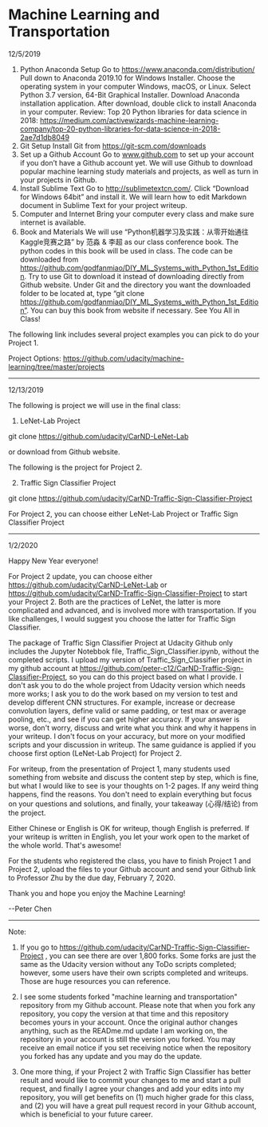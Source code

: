 
# **Machine Learning and Transportation** 


12/5/2019

1.	Python Anaconda Setup
Go to https://www.anaconda.com/distribution/
Pull down to Anaconda 2019.10 for Windows Installer. Choose the operating system in your computer Windows, macOS, or Linux. Select Python 3.7 version, 64-Bit Graphical Installer. Download Anaconda installation application. After download, double click to install Anaconda in your computer.
Review: Top 20 Python libraries for data science in 2018: https://medium.com/activewizards-machine-learning-company/top-20-python-libraries-for-data-science-in-2018-2ae7d1db8049
2.	Git Setup
Install Git from https://git-scm.com/downloads
3.	Set up a Github Account
Go to www.github.com to set up your account if you don’t have a Github account yet. We will use Github to download popular machine learning study materials and projects, as well as turn in your projects in Github. 
4.	Install Sublime Text
Go to http://sublimetextcn.com/. Click “Download for Windows 64bit” and install it. 
We will learn how to edit Markdown document in Sublime Text for your project writeup. 
5.	Computer and Internet
Bring your computer every class and make sure internet is available.
6.	Book and Materials
We will use “Python机器学习及实践：从零开始通往Kaggle竞赛之路” by 范淼 & 李超 as our class conference book. The python codes in this book will be used in class. The code can be downloaded from https://github.com/godfanmiao/DIY_ML_Systems_with_Python_1st_Edition. Try to use Git to download it instead of downloading directly from Github website. Under Git and the directory you want the downloaded folder to be located at, type 
“git clone https://github.com/godfanmiao/DIY_ML_Systems_with_Python_1st_Edition”. You can buy this book from website if necessary.
See You All in Class!

The following link includes several project examples you can pick to do your Project 1.

Project Options:
https://github.com/udacity/machine-learning/tree/master/projects

---


12/13/2019

The following is project we will use in the final class: 

1. LeNet-Lab Project

git clone https://github.com/udacity/CarND-LeNet-Lab 

or download from Github website.


The following is the project for Project 2.

2. Traffic Sign Classifier Project

git clone https://github.com/udacity/CarND-Traffic-Sign-Classifier-Project


For Project 2, you can choose either LeNet-Lab Project or Traffic Sign Classifier Project

---


1/2/2020

Happy New Year everyone!

For Project 2 update, you can choose either https://github.com/udacity/CarND-LeNet-Lab  or https://github.com/udacity/CarND-Traffic-Sign-Classifier-Project to start your Project 2. Both are the practices of LeNet, the latter is more complicated and advanced, and is involved more with transportation. If you like challenges, I would suggest you choose the latter for Traffic Sign Classifier.

The package of Traffic Sign Classifier Project at Udacity Github only includes the Jupyter Notebbok file, Traffic_Sign_Classifier.ipynb, without the completed scripts. I upload my version of Traffic_Sign_Classifier project in my github account at https://github.com/peter-c12/CarND-Traffic-Sign-Classifier-Project, so you can do this project based on what I provide. I don't ask you to do the whole project from Udacity version which needs more works; I ask you to do the work based on my version to test and develop different CNN structures. For example, increase or decrease convolution layers, define valid or same padding, or test max or average pooling, etc., and see if you can get higher accuracy. If your answer is worse, don't worry, discuss and write what you think and why it happens in your writeup. I don't focus on your accuracy, but more on your modified scripts and your discussion in writeup. The same guidance is applied if you choose first option (LeNet-Lab Project) for Project 2. 

For writeup, from the presentation of Project 1, many students used something from website and discuss the content step by step, which is fine, but what I would like to see is your thoughts on 1-2 pages. If any weird thing happens, find the reasons. You don't need to explain everything but focus on your questions and solutions, and finally, your takeaway (心得/结论) from the project. 

Either Chinese or English is OK for writeup, though English is preferred. If your writeup is written in English, you let your work open to the market of the whole world. That's awesome!

For the students who registered the class, you have to finish Project 1 and Project 2, upload the files to your Github account and send your Github link to Professor Zhu by the due day, February 7, 2020. 

Thank you and hope you enjoy the Machine Learning! 

--Peter Chen      

---

Note: 
1. If you go to https://github.com/udacity/CarND-Traffic-Sign-Classifier-Project , you can see there are over 1,800 forks. Some forks are just the same as the Udacity version without any ToDo scripts completed; however, some users have their own scripts completed and writeups. Those are huge resources you can reference.

2. I see some students forked "machine learning and transportation" repository from my Github account. Please note that when you fork any repository, you copy the version at that time and this repository becomes yours in your account. Once the original author changes anything, such as the READme.md update I am working on, the repository in your account is still the version you forked. You may receive an email notice if you set receiving notice when the repository you forked has any update and you may do the update.

3. One more thing, if your Project 2 with Traffic Sign Classifier has better result and would like to commit your changes to me and start a pull request, and finally I agree your changes and add your edits into my repository, you will get benefits on (1) much higher grade for this class, and (2) you will have a great pull request record in your Github account, which is beneficial to your future career. 
